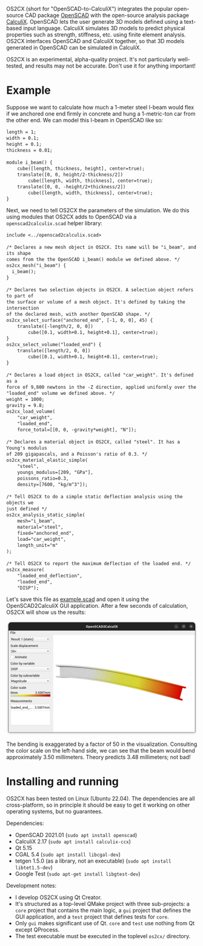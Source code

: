 OS2CX (short for "OpenSCAD-to-CalculiX") integrates the popular open-source CAD
package [OpenSCAD](http://www.openscad.org/) with the open-source analysis
package [CalculiX](http://www.calculix.de/). OpenSCAD lets the user generate 3D
models defined using a text-based input language. CalculiX simulates 3D models
to predict physical properties such as strength, stiffness, etc. using finite
element analysis. OS2CX interfaces OpenSCAD and CalculiX together, so that 3D
models generated in OpenSCAD can be simulated in CalculiX.

OS2CX is an experimental, alpha-quality project. It's not particularly
well-tested, and results may not be accurate. Don't use it for anything
important!

# Example

Suppose we want to calculate how much a 1-meter steel I-beam would flex if we
anchored one end firmly in concrete and hung a 1-metric-ton car from the other
end. We can model this I-beam in OpenSCAD like so:

```openscad
length = 1;
width = 0.1;
height = 0.1;
thickness = 0.01;

module i_beam() {
    cube([length, thickness, height], center=true);
    translate([0, 0, height/2-thickness/2])
        cube([length, width, thickness], center=true);
    translate([0, 0, -height/2+thickness/2])
        cube([length, width, thickness], center=true);
}
```

Next, we need to tell OS2CX the parameters of the simulation. We do this using
modules that OS2CX adds to OpenSCAD via a `openscad2calculix.scad` helper
library:

```openscad
include <../openscad2calculix.scad>

/* Declares a new mesh object in OS2CX. Its name will be "i_beam", and its shape
comes from the the OpenSCAD i_beam() module we defined above. */
os2cx_mesh("i_beam") {
  i_beam();
}

/* Declares two selection objects in OS2CX. A selection object refers to part of
the surface or volume of a mesh object. It's defined by taking the intersection
of the declared mesh, with another OpenSCAD shape. */
os2cx_select_surface("anchored_end", [-1, 0, 0], 45) {
    translate([-length/2, 0, 0])
        cube([0.1, width+0.1, height+0.1], center=true);
}
os2cx_select_volume("loaded_end") {
    translate([length/2, 0, 0])
        cube([0.1, width+0.1, height+0.1], center=true);
}

/* Declares a load object in OS2CX, called "car_weight". It's defined as a
force of 9,800 newtons in the -Z direction, applied uniformly over the
"loaded_end" volume we defined above. */
weight = 1000;
gravity = 9.8;
os2cx_load_volume(
    "car_weight",
    "loaded_end",
    force_total=[[0, 0, -gravity*weight], "N"]);

/* Declares a material object in OS2CX, called "steel". It has a Young's modulus
of 209 gigapascals, and a Poisson's ratio of 0.3. */
os2cx_material_elastic_simple(
    "steel",
    youngs_modulus=[209, "GPa"],
    poissons_ratio=0.3,
    density=[7600, "kg/m^3"]);

/* Tell OS2CX to do a simple static deflection analysis using the objects we
just defined */
os2cx_analysis_static_simple(
    mesh="i_beam",
    material="steel",
    fixed="anchored_end",
    load="car_weight",
    length_unit="m"
);

/* Tell OS2CX to report the maximum deflection of the loaded end. */
os2cx_measure(
    "loaded_end_deflection",
    "loaded_end",
    "DISP");
```

Let's save this file as [example.scad](docs/example.scad) and open it using the
OpenSCAD2CalculiX GUI application. After a few seconds of calculation, OS2CX
will show us the results:

![Screenshot of simulation results](docs/example_screenshot.png)

The bending is exaggerated by a factor of 50 in the visualization. Consulting
the color scale on the left-hand side, we can see that the beam would bend
approximately 3.50 millimeters. Theory predicts 3.48 millimeters; not bad!

# Installing and running

OS2CX has been tested on Linux (Ubuntu 22.04). The dependencies are all
cross-platform, so in principle it should be easy to get it working on other
operating systems, but no guarantees.

Dependencies:
* OpenSCAD 2021.01 (`sudo apt install openscad`)
* CalculiX 2.17 (`sudo apt install calculix-ccx`)
* Qt 5.15
* CGAL 5.4 (`sudo apt install libcgal-dev`)
* tetgen 1.5.0 (as a library, not an executable)
  (`sudo apt install libtet1.5-dev`)
* Google Test (`sudo apt-get install libgtest-dev`)

Development notes:
* I develop OS2CX using Qt Creator.
* It's structured as a top-level QMake project with three sub-projects: a `core`
  project that contains the main logic, a `gui` project that defines the GUI
  application, and a `test` project that defines tests for `core`.
* Only `gui` makes significant use of Qt. `core` and `test` use nothing from Qt
  except QProcess.
* The test executable must be executed in the toplevel `os2cx/` directory.
